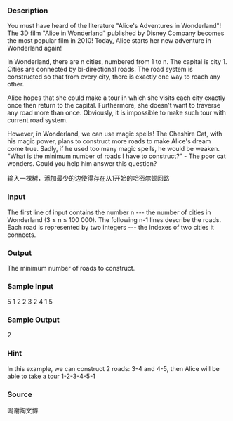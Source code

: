 
### Description
You must have heard of the literature "Alice's Adventures in Wonderland"! The 3D film "Alice in Wonderland" published by Disney Company becomes the most popular film in 2010! Today, Alice starts her new adventure in Wonderland again!

In Wonderland, there are n cities, numbered from 1 to n. The capital is city 1. Cities are connected by bi-directional roads. The road system is constructed so that from every city, there is exactly one way to reach any other. 

Alice hopes that she could make a tour in which she visits each city exactly once then return to the capital. Furthermore, she doesn't want to traverse any road more than once. Obviously, it is impossible to make such tour with current road system.

However, in Wonderland, we can use magic spells! The Cheshire Cat, with his magic power, plans to construct more roads to make Alice's dream come true. Sadly, if he used too many magic spells, he would be weaken. "What is the minimum number of roads I have to construct?" - The poor cat wonders. Could you help him answer this question?

输入一棵树，添加最少的边使得存在从1开始的哈密尔顿回路
### Input
The first line of input contains the number n --- the number of cities in Wonderland (3 ≤ n ≤ 100 000). The following n-1 lines describe the roads. Each road is represented by two integers --- the indexes of two cities it connects.


### Output
The minimum number of roads to construct. 


### Sample Input
5
1 2
2 3
2 4
1 5


### Sample Output
2

### Hint
In this example, we can construct 2 roads: 3-4 and 4-5, then Alice will be able to take a tour 1-2-3-4-5-1 

### Source
鸣谢陶文博